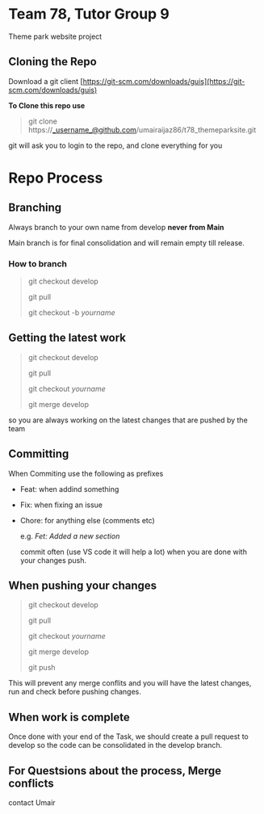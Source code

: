 # Team 78, Tutor Group 9 
Theme park website project

## Cloning the Repo

Download a git client
[https://git-scm.com/downloads/guis](https://git-scm.com/downloads/guis)

**To Clone this repo use**

> git clone https://_username_@github.com/umairaijaz86/t78_themeparksite.git

git will ask you to login to the repo, and clone everything for you


# Repo Process
  
## Branching
  Always branch to your own name from develop **never from Main**
  
  Main branch is for final consolidation and will remain empty till release.


### How to branch
  
> git checkout develop
> 
> git pull
> 
> git checkout -b _yourname_

## Getting the latest work

> git checkout develop
> 
> git pull
> 
> git checkout _yourname_
> 
> git merge develop

  so you are always working on the latest changes that are pushed by the team
  
## Committing

  When Commiting use the following as prefixes

* Feat: when addind something 
* Fix: when fixing an issue
* Chore: for anything else (comments etc)
  
  e.g. _Fet: Added a new section_
  
  commit often (use VS code it will help a lot)
  when you are done with your changes push.

## When pushing your changes
  
> git checkout develop
> 
> git pull
> 
> git checkout _yourname_
> 
> git merge develop
> 
> git push
  
  This will prevent any merge conflits and you will have the latest changes, run and check before pushing changes.

## When work is complete
  
  Once done with your end of the Task, we should create a pull request to develop
  so the code can be consolidated in the develop branch.

## For Questsions about the process, Merge conflicts
  
  contact Umair
